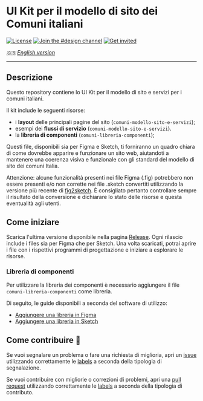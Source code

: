 # UI Kit per il modello di sito dei Comuni italiani

[![License](https://img.shields.io/github/license/italia/design-ui-kit.svg)](https://github.com/italia/design-ui-kit/blob/main/LICENSE)
[![Join the #design channel](https://img.shields.io/badge/Slack%20channel-%23design-blue.svg)](https://developersitalia.slack.com/messages/C7VPAUVB3/)
[![Get invited](https://slack.developers.italia.it/badge.svg)](https://slack.developers.italia.it/)

_🇬🇧 [English version](README.EN.md)_

--- 

## Descrizione

Questo repository contiene lo UI Kit per il modello di sito e servizi per i comuni italiani.

Il kit include le seguenti risorse:

- i **layout** delle principali pagine del sito (`comuni-modello-sito-e-servizi`);
- esempi dei **flussi di servizio** (`comuni-modello-sito-e-servizi`).
- la **libreria di componenti** (`comuni-libreria-componenti`);


Questi file, disponibili sia per Figma e Sketch, ti forniranno un quadro chiara di come dovrebbe apparire e funzionare un sito web, aiutandoti a mantenere una coerenza visiva e funzionale con gli standard del modello di sito dei comuni Italia.

Attenzione: alcune funzionalità presenti nei file Figma (.fig) potrebbero non 
essere presenti e/o non corrette nei file .sketch convertiti utilizzando la 
versione più recente di [fig2sketch](https://github.com/sketch-hq/fig2sketch). 
È consigliato pertanto controllare sempre il risultato della conversione 
e dichiarare lo stato delle risorse e questa eventualità agli utenti.

## Come iniziare

Scarica l'ultima versione disponibile nella pagina [Release](https://github.com/italia/design-comuni-ui-kit/releases). Ogni rilascio include i files sia per Figma che per Sketch. Una volta scaricati, potrai aprire i file con i rispettivi programmi di progettazione e iniziare a esplorare le risorse.

### Libreria di componenti

Per utilizzare la libreria dei componenti è necessario aggiungere il file `comuni-libreria-componenti` come libreria. 

Di seguito, le guide disponibili a seconda del software di utilizzo:

- [Aggiungere una libreria in Figma](https://help.figma.com/hc/en-us/articles/1500008731201-Enable-or-disable-a-library-in-a-design-file)
- [Aggiungere una libreria in Sketch](https://www.sketch.com/docs/libraries/creating-and-adding-libraries/)

## Come contribuire 💙

Se vuoi segnalare un problema o fare una richiesta di miglioria, apri un [issue](https://github.com/italia/design-comuni-ui-kit/issues) utilizzando correttamente le [labels](https://github.com/italia/design-comuni-ui-kit/labels) a seconda della tipologia di segnalazione.

Se vuoi contribuire con migliorie o correzioni di problemi, apri una [pull request](https://github.com/italia/design-comuni-ui-kit/pulls) utilizzando correttamente le [labels](https://github.com/italia/design-comuni-ui-kit/labels) a seconda della tipologia di contributo.
